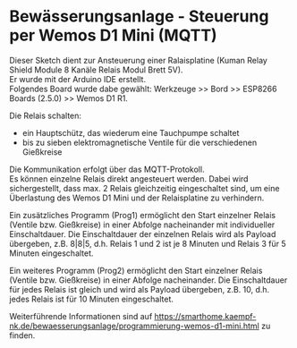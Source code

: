 # Bewässerungsanlage - Steuerung per Wemos D1 Mini (MQTT) 
Dieser Sketch dient zur Ansteuerung einer Ralaisplatine (Kuman Relay Shield Module 8 Kanäle Relais Modul Brett 5V).<br>
Er wurde mit der Arduino IDE erstellt.<br>
Folgendes Board wurde dabe gewählt: Werkzeuge >> Bord >> ESP8266 Boards (2.5.0) >> Wemos D1 R1.

Die Relais schalten:
- ein Hauptschütz, das wiederum eine Tauchpumpe schaltet
- bis zu sieben elektromagnetische Ventile für die verschiedenen Gießkreise 

Die Kommunikation erfolgt über das MQTT-Protokoll.<br>
Es können einzelne Relais direkt angesteuert werden. Dabei wird sichergestellt, dass max. 2 Relais gleichzeitig eingeschaltet sind, um eine Überlastung des Wemos D1 Mini und der Relaisplatine zu verhindern.<br>

Ein zusätzliches Programm (Prog1) ermöglicht den Start einzelner Relais (Ventile bzw. Gießkreise) in einer Abfolge nacheinander mit individueller Einschaltdauer. Die Einschaltdauer der einzelnen Relais wird als Payload übergeben, z.B. 8|8|5, d.h. Relais 1 und 2 ist je 8 Minuten und Relais 3 für 5 Minuten eingeschaltet.

Ein weiteres Programm (Prog2) ermöglicht den Start einzelner Relais (Ventile bzw. Gießkreise) in einer Abfolge nacheinander. Die Einschaltdauer für jedes Relais ist gleich und wird als Payload übergeben, z.B. 10, d.h. jedes Relais ist für 10 Minuten eingeschaltet.

Weiterführende Informationen sind auf https://smarthome.kaempf-nk.de/bewaesserungsanlage/programmierung-wemos-d1-mini.html zu finden.

